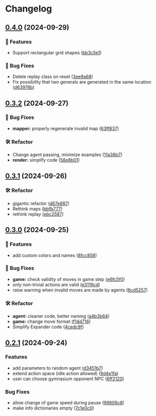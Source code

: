 # Changelog

## [0.4.0](https://github.com/strakam/Generals-RL/compare/v0.3.2...v0.4.0) (2024-09-29)


### 🚀 Features

* Support rectangular grid shapes ([bb3c5e1](https://github.com/strakam/Generals-RL/commit/bb3c5e1ef7cd53c8d92c3a901010ef6f263e73d8))


### 🐛 Bug Fixes

* Delete replay class on reset ([3ee9a68](https://github.com/strakam/Generals-RL/commit/3ee9a688a73eacdd5a780baeb4186edeaf4ddf06))
* Fix possibility that two generals are generated in the same location ([d63978b](https://github.com/strakam/Generals-RL/commit/d63978b2b09acda1b22d86d80386117e508e7ff2))

## [0.3.2](https://github.com/strakam/Generals-RL/compare/v0.3.1...v0.3.2) (2024-09-27)


### 🐛 Bug Fixes

* **mapper:** properly regenerate invalid map ([63ff837](https://github.com/strakam/Generals-RL/commit/63ff837c86d57f6b92d7445b5f1aaff0aed43673))


### 🛠️ Refactor

* Change agent passing, minimize examples ([11a38b7](https://github.com/strakam/Generals-RL/commit/11a38b711816e33300f25c4f024653f813b1be49))
* **render:** simplify code ([58e8b01](https://github.com/strakam/Generals-RL/commit/58e8b0142c2e4e775488db00e2e8205d618b9952))

## [0.3.1](https://github.com/strakam/Generals-RL/compare/v0.3.0...v0.3.1) (2024-09-26)


### 🛠️ Refactor

* gigantic refactor ([d67e887](https://github.com/strakam/Generals-RL/commit/d67e8877523850df0c017fea0b5d7b7dd1dd92ae))
* Rethink maps ([bbfb777](https://github.com/strakam/Generals-RL/commit/bbfb777cd4d02ba2f415171fdd94e74680fa80d8))
* rethink replay ([ebc2587](https://github.com/strakam/Generals-RL/commit/ebc2587ade5e2d3ecab11177a0c428406fc053af))

## [0.3.0](https://github.com/strakam/Generals-RL/compare/v0.2.1...v0.3.0) (2024-09-25)


### 🚀 Features

* add custom colors and names ([8fcc858](https://github.com/strakam/Generals-RL/commit/8fcc8584702fc975548cbb2b6894db41272a8fee))


### 🐛 Bug Fixes

* **game:** check validity of moves in game step ([e6fc5f0](https://github.com/strakam/Generals-RL/commit/e6fc5f0a2cb07ddf630812ae965c3b932edbbdde))
* only non-trivial actions are valid ([e3119cd](https://github.com/strakam/Generals-RL/commit/e3119cd5f7182d50619859f5ebdf867bc1257f82))
* raise warning when invalid moves are made by agents ([6cd5257](https://github.com/strakam/Generals-RL/commit/6cd52572c2aeff50d567034021a33983acd00153))


### 🛠️ Refactor

* **agent:** cleaner code, better naming ([a4b3b64](https://github.com/strakam/Generals-RL/commit/a4b3b6426582d668068cbfa13978939e76674679))
* **game:** change move format ([f14d716](https://github.com/strakam/Generals-RL/commit/f14d7165e6f859604858d2dd046b10b3c702b702))
* Simplify Expander code ([4cedc9f](https://github.com/strakam/Generals-RL/commit/4cedc9fddbc4ecb67516399046786d849645e00d))

## [0.2.1](https://github.com/strakam/Generals-RL/compare/v0.1.0...v0.2.1) (2024-09-24)


### Features

* add parameters to random agent ([d3451b7](https://github.com/strakam/Generals-RL/commit/d3451b7b64f9377301b65286cc40d7f3f758591c))
* extend action space (idle action allowed) ([9d4e1fa](https://github.com/strakam/Generals-RL/commit/9d4e1fae508f5c419a77d77c17dd7409e0e5bfc2))
* user can choose gymnasium opponent NPC ([6ff2120](https://github.com/strakam/Generals-RL/commit/6ff212064a2aa613812bcbec021d6947c9b04cc9))


### Bug Fixes

* allow change of game speed during pause ([99606c8](https://github.com/strakam/Generals-RL/commit/99606c8b477368e0d617556ccd226ddd6f7e168a))
* make info dictionaries empty ([7c1e0c0](https://github.com/strakam/Generals-RL/commit/7c1e0c0688a5c181b670bfdc52f5ce34d7b54924))
